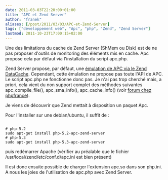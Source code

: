 ```yaml
---
date: 2011-03-03T22:20:00+01:00
title: "APC et Zend Server"
author: "franek"
aliases: [/post/2011/03/03/APC-et-Zend-Server]
tags: ["développement web", "Apc", "php", "Zend", "Zend Server"]
lastmod: 2011-10-23T17:00:15+02:00
---
```

Une des limitations du cache de Zend Server (ShMem ou Disk) est de ne pas proposer d'outils de monitoring des éléments mis en cache. Apc propose cela par défaut via l'installation du script apc.php.

Zend Server propose, par défaut, une [émulation de APC via le Zend DataCache](http://forums.zend.com/viewtopic.php?f=8&t=5436#p18722). Cependant, cette émulation ne propose pas toute l'API de APC. Le script apc.php ne fonctionne donc pas. Je n'ai pas trop cherché mais, a priori, cela vient du non support complet des méthodes suivantes apc\_compile\_file(), apc\_sma\_info(), apc\_cache\_info() (voir [forum chez phpfrance](http://forum.phpfrance.com/php-avance/probleme-zend-server-apc-apc-cache-info-t255768.html)).

Je viens de découvrir que Zend mettait à disposition un paquet Apc.

Pour l'installer sur une debian/ubuntu, il suffit de :

```

# php-5.2
sudo apt-get install php-5.2-apc-zend-server
# php-5.3
sudo apt-get install php-5.3-apc-zend-server
```

puis redémarrer Apache (vérifier au préalable que le fichier /usr/local/zend/etc/conf.d/apc.ini est bien présent)

Il est donc ensuite possible de charger l'extension apc.so dans son php.ini. A nous les joies de l'utilisation de apc.php avec Zend Server.
